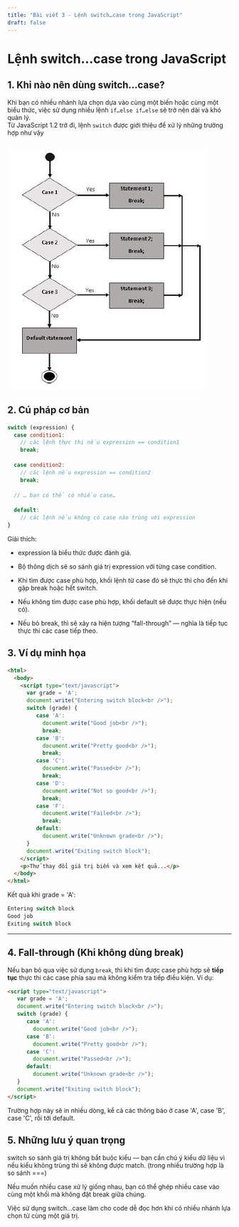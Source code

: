 ```yaml
---
title: "Bài viết 3 - Lệnh switch…case trong JavaScript"
draft: false
---
```


# Lệnh switch…case trong JavaScript

## 1. Khi nào nên dùng switch…case?

Khi bạn có nhiều nhánh lựa chọn dựa vào cùng một biến hoặc cùng một biểu thức, việc sử dụng nhiều lệnh `if…else if…else` sẽ trở nên dài và khó quản lý.  
Từ JavaScript 1.2 trở đi, lệnh `switch` được giới thiệu để xử lý những trường hợp như vậy 

![Profile cá nhân](post3.jpg)
---

## 2. Cú pháp cơ bản

```js
switch (expression) {
  case condition1:
    // các lệnh thực thi nếu expression == condition1
    break;

  case condition2:
    // các lệnh nếu expression == condition2
    break;

  // … bạn có thể có nhiều case…

  default:
    // các lệnh nếu không có case nào trùng với expression
}
```
Giải thích:

 - expression là biểu thức được đánh giá.

 - Bộ thông dịch sẽ so sánh giá trị expression với từng case condition.

 - Khi tìm được case phù hợp, khối lệnh từ case đó sẽ thực thi cho đến khi gặp break hoặc hết switch.

 - Nếu không tìm được case phù hợp, khối default sẽ được thực hiện (nếu có). 


 - Nếu bỏ break, thì sẽ xảy ra hiện tượng “fall-through” — nghĩa là tiếp tục thực thi các case tiếp theo. 


## 3. Ví dụ minh họa
```html
<html>
  <body>
    <script type="text/javascript">
      var grade = 'A';
      document.write("Entering switch block<br />");
      switch (grade) {
         case 'A':
           document.write("Good job<br />");
           break;
         case 'B':
           document.write("Pretty good<br />");
           break;
         case 'C':
           document.write("Passed<br />");
           break;
         case 'D':
           document.write("Not so good<br />");
           break;
         case 'F':
           document.write("Failed<br />");
           break;
         default:
           document.write("Unknown grade<br />");
      }
      document.write("Exiting switch block");
    </script>
    <p>Thử thay đổi giá trị biến và xem kết quả...</p>
  </body>
</html>
```

Kết quả khi grade = 'A':
```typescript
Entering switch block
Good job
Exiting switch block
``` 
---

## 4. Fall-through (Khi không dùng break)

Nếu bạn bỏ qua việc sử dụng `break`, thì khi tìm được case phù hợp sẽ **tiếp tục** thực thi các case phía sau mà không kiểm tra tiếp điều kiện. Ví dụ:

```html
<script type="text/javascript">
   var grade = 'A';
   document.write("Entering switch block<br />");
   switch (grade) {
      case 'A':
        document.write("Good job<br />");
      case 'B':
        document.write("Pretty good<br />");
      case 'C':
        document.write("Passed<br />");
      default:
        document.write("Unknown grade<br />");
   }
   document.write("Exiting switch block");
</script>
```

Trường hợp này sẽ in nhiều dòng, kể cả các thông báo ở case 'A', case 'B', case 'C', rồi tới default. 

## 5. Những lưu ý quan trọng

switch so sánh giá trị không bắt buộc kiểu — bạn cần chú ý kiểu dữ liệu vì nếu kiểu không trùng thì sẽ không được match. (trong nhiều trường hợp là so sánh ===)

Nếu muốn nhiều case xử lý giống nhau, bạn có thể ghép nhiều case vào cùng một khối mà không đặt break giữa chúng.

Việc sử dụng switch…case làm cho code dễ đọc hơn khi có nhiều nhánh lựa chọn từ cùng một giá trị.